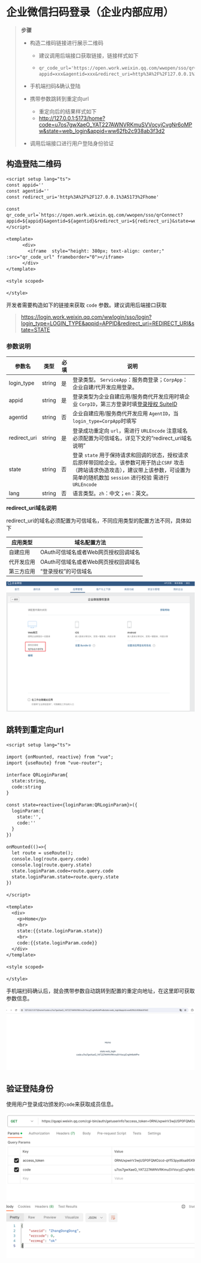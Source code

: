# 企业微信扫码登录（企业内部应用）

> **步骤**
>
> - 构造二维码链接进行展示二维码
>
>   - 建议调用后端接口获取链接，链接样式如下
>
>   - ```tsx
>     qr_code_url='https://open.work.weixin.qq.com/wwopen/sso/qrConnect?appid=xxx&agentid=xxx&redirect_uri=http%3A%2F%2F127.0.0.1%3A5173%2Fhome&state=web_login'
>     ```
>
> - 手机端扫码&确认登陆
>
> - 携带参数跳转到重定向url
>
>   - 重定向后的结果样式如下
>   - http://127.0.0.1:5173/home?code=u7os7gwXaeO_YAT227AWNVRKmuSVVocyjCvgNr6oMPw&state=web_login&appid=ww62fb2c938ab3f3d2
>
> - 调用后端接口进行用户登陆身份验证



## 构造登陆二维码

```vue
<script setup lang="ts">
const appid=''
const agentid=''
const redirect_uri='http%3A%2F%2F127.0.0.1%3A5173%2Fhome'

const qr_code_url=`https://open.work.weixin.qq.com/wwopen/sso/qrConnect?appid=${appid}&agentid=${agentid}&redirect_uri=${redirect_uri}&state=web_login`
</script>

<template>
      <div>
        <iframe  style="height: 380px; text-align: center;" :src="qr_code_url" frameborder="0"></iframe>
      </div>
</template>

<style scoped>

</style>

```

开发者需要构造如下的链接来获取 `code` 参数。建议调用后端接口获取

> https://login.work.weixin.qq.com/wwlogin/sso/login?login_type=LOGIN_TYPE&appid=APPID&redirect_uri=REDIRECT_URI&state=STATE

### 参数说明

| 参数名       | 类型   | 必填 | 说明                                                         |
| ------------ | ------ | ---- | ------------------------------------------------------------ |
| login_type   | string | 是   | 登录类型。 `ServiceApp`：服务商登录；`CorpApp`：企业自建/代开发应用登录。 |
| appid        | string | 是   | 登录类型为企业自建应用/服务商代开发应用时填企业 `CorpID`，第三方登录时填[登录授权 SuiteID](https://developer.work.weixin.qq.com/document/path/98152#45846/开启网页授权登录) |
| agentid      | string | 否   | 企业自建应用/服务商代开发应用 `AgentID`，当`login_type=CorpApp`时填写 |
| redirect_uri | string | 是   | 登录成功重定向 `url`，需进行 `URLEncode` 注意域名必须配置为可信域名，详见下文的“redirect_uri域名说明” |
| state        | string | 否   | 登录 `state` 用于保持请求和回调的状态，授权请求后原样带回给企业。该参数可用于防止`CSRF` 攻击（跨站请求伪造攻击），建议带上该参数，可设置为简单的随机数加 `session` 进行校验 需进行 `URLEncode` |
| lang         | string | 否   | 语言类型。`zh`：中文；`en`：英文。                           |

**redirect_uri域名说明**

redirect_uri的域名必须配置为可信域名，不同应用类型的配置方法不同，具体如下

| 应用类型   | 域名配置方法                         |
| ---------- | ------------------------------------ |
| 自建应用   | OAuth可信域名或者Web网页授权回调域名 |
| 代开发应用 | OAuth可信域名或者Web网页授权回调域名 |
| 第三方应用 | “登录授权”的可信域名                 |

<img src="README.assets/image-20240119114747731.png" alt="image-20240119114747731" style="zoom:50%;" />



## 跳转到重定向url

```vue
<script setup lang="ts">

import {onMounted, reactive} from "vue";
import {useRoute} from "vue-router";

interface QRLoginParam{
  state:string,
  code:string
}

const state=reactive<{loginParam:QRLoginParam}>({
  loginParam:{
    state:'',
    code:''
  }
})

onMounted(()=>{
  let route = useRoute();
  console.log(route.query.code)
  console.log(route.query.state)
  state.loginParam.code=route.query.code
  state.loginParam.state=route.query.state
})

</script>

<template>
  <div>
    <p>Home</p>
    <br>
    state:{{state.loginParam.state}}
    <br>
    code:{{state.loginParam.code}}
  </div>
</template>

<style scoped>

</style>
```

手机端扫码确认后，就会携带参数自动跳转到配置的重定向地址，在这里即可获取参数信息。

![image-20240119115005629](README.assets/image-20240119115005629.png)

## 验证登陆身份

使用用户登录成功颁发的`code`来获取成员信息。

![image-20240119115422054](README.assets/image-20240119115422054.png)

